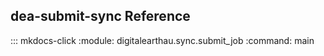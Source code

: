 
## dea-submit-sync Reference


::: mkdocs-click
    :module: digitalearthau.sync.submit_job
    :command: main
